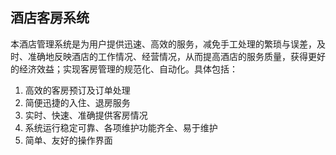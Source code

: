##  酒店客房系统 ##
本酒店管理系统是为用户提供迅速、高效的服务，减免手工处理的繁琐与误差，及时、准确地反映酒店的工作情况、经营情况，从而提高酒店的服务质量，获得更好的经济效益；实现客房管理的规范化、自动化。具体包括：

1. 高效的客房预订及订单处理
1. 简便迅捷的入住、退房服务
1. 实时、快速、准确提供客房情况
1. 系统运行稳定可靠、各项维护功能齐全、易于维护
1. 简单、友好的操作界面


